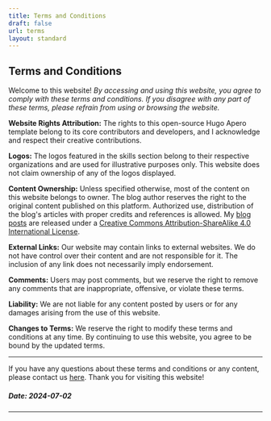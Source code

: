 ```yaml
---
title: Terms and Conditions
draft: false
url: terms
layout: standard
---
```

## Terms and Conditions

Welcome to this website! *By accessing and using this website, you agree to comply with these terms and conditions. If you disagree with any part of these terms, please refrain from using or browsing the website.*

**Website Rights Attribution:**
The rights to this open-source Hugo Apero template belong to its core contributors and developers, and I acknowledge and respect their creative contributions.

**Logos:**
The logos featured in the skills section belong to their respective organizations and are used for illustrative purposes only. This website does not claim ownership of any of the logos displayed.

**Content Ownership:**
Unless specified otherwise, most of the content on this website belongs to owner. The blog author reserves the right to the original content published on this platform. Authorized use, distribution of the blog's articles with proper credits and references is allowed. My [blog posts](/post/) are released under a [Creative Commons Attribution-ShareAlike 4.0 International License](http://creativecommons.org/licenses/by-sa/4.0/).

<center>
<i class="fab fa-creative-commons fa-2x"></i><i class="fab fa-creative-commons-by fa-2x"></i><i class="fab fa-creative-commons-sa fa-2x"></i>
</center>

**External Links:**
Our website may contain links to external websites. We do not have control over their content and are not responsible for it. The inclusion of any link does not necessarily imply endorsement.

**Comments:**
Users may post comments, but we reserve the right to remove any comments that are inappropriate, offensive, or violate these terms.

**Liability:**
We are not liable for any content posted by users or for any damages arising from the use of this website.

**Changes to Terms:**
We reserve the right to modify these terms and conditions at any time. By continuing to use this website, you agree to be bound by the updated terms.

---

If you have any questions about these terms and conditions or any content, please contact us [here](mailto:shreyashsomvanshi03+site_apero@gmail.com). Thank you for visiting this website!

##### Date: 2024-07-02
---


